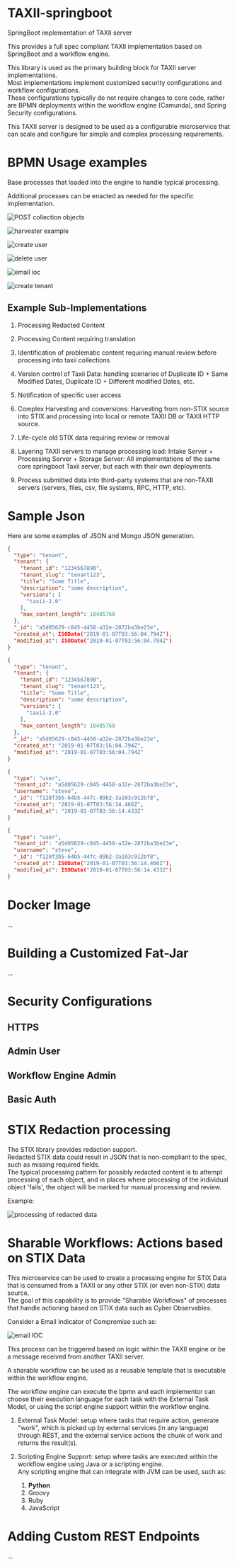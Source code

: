# TAXII-springboot
SpringBoot implementation of TAXII server

This provides a full spec compliant TAXII implementation based on SpringBoot and a workflow engine.

This library is used as the primary building block for TAXII server implementations.  
Most implementations implement customized security configurations and workflow configurations.  
These configurations typically do not require changes to core code, rather are BPMN deployments within the workflow 
engine (Camunda), and Spring Security configurations.

This TAXII server is designed to be used as a configurable microservice that can scale and configure for simple and complex processing requirements.

# BPMN Usage examples

Base processes that loaded into the engine to handle typical processing.

Additional processes can be enacted as needed for the specific implementation.

![POST collection objects](./docs/bpmn/add_collection_objects.png)

![harvester example](./docs/bpmn/harvester_example.bpmn)

![create user](./docs/bpmn/create_user.png)

![delete user](./docs/bpmn/delete_user.png)

![email ioc](./docs/bpmn/event_process_email_ioc.png)

![create tenant](./docs/bpmn/create_tenant.png)


## Example Sub-Implementations

1. Processing Redacted Content

1. Processing Content requiring translation

1. Identification of problematic content requiring manual review before processing into taxii collections

1. Version control of Taxii Data: handling scenarios of Duplicate ID + Same Modified Dates, Duplicate ID + Different modified Dates, etc.

1. Notification of specific user access

1. Complex Harvesting and conversions: Harvesting from non-STIX source into STIX and processing into local or remote TAXII DB or TAXII HTTP source.

1. Life-cycle old STIX data requiring review or removal

1. Layering TAXII servers to manage processing load: Intake Server + Processing Server + Storage Server: All implementations of the same core springboot Taxii server, but each with their own deployments.

1. Process submitted data into third-party systems that are non-TAXII servers (servers, files, csv, file systems, RPC, HTTP, etc).


# Sample Json

Here are some examples of JSON and Mongo JSON generation.

```json
{
  "type": "tenant",
  "tenant": {
    "tenant_id": "1234567890",
    "tenant_slug": "tenant123",
    "title": "Some Title",
    "description": "some description",
    "versions": [
      "taxii-2.0"
    ],
    "max_content_length": 10485760
  },
  "_id": "a5d05629-c845-4458-a32e-2872ba3be23e",
  "created_at": ISODate("2019-01-07T03:56:04.794Z"),
  "modified_at": ISODate("2019-01-07T03:56:04.794Z")
}
```

```json
{
  "type": "tenant",
  "tenant": {
    "tenant_id": "1234567890",
    "tenant_slug": "tenant123",
    "title": "Some Title",
    "description": "some description",
    "versions": [
      "taxii-2.0"
    ],
    "max_content_length": 10485760
  },
  "_id": "a5d05629-c845-4458-a32e-2872ba3be23e",
  "created_at": "2019-01-07T03:56:04.794Z",
  "modified_at": "2019-01-07T03:56:04.794Z"
}
```

```json
{
  "type": "user",
  "tenant_id": "a5d05629-c845-4458-a32e-2872ba3be23e",
  "username": "steve",
  "_id": "f128f3b5-64b5-44fc-89b2-3a103c912bf8",
  "created_at": "2019-01-07T03:56:14.466Z",
  "modified_at": "2019-01-07T03:56:14.433Z"
}
```

```json
{
  "type": "user",
  "tenant_id": "a5d05629-c845-4458-a32e-2872ba3be23e",
  "username": "steve",
  "_id": "f128f3b5-64b5-44fc-89b2-3a103c912bf8",
  "created_at": ISODate("2019-01-07T03:56:14.466Z"),
  "modified_at": ISODate("2019-01-07T03:56:14.433Z")
}
```


# Docker Image

...


# Building a Customized Fat-Jar

...

# Security Configurations

## HTTPS

## Admin User

## Workflow Engine Admin

## Basic Auth


# STIX Redaction processing

The STIX library provides redaction support.  
Redacted STIX data could result in JSON that is non-compliant to the spec, such as missing required fields.  
The typical processing pattern for possibly redacted content is to attempt processing of each object, and in places 
where processing of the individual object 'fails', the object will be marked for manual processing and review.

Example:

![processing of redacted data](./docs/bpmn/add_collection_objects.png)

# Sharable Workflows: Actions based on STIX Data

This microservice can be used to create a processing engine for STIX Data that is consumed from a TAXII or any other STIX (or even non-STIX) data source.  
The goal of this capability is to provide "Sharable Workflows" of processes that handle actioning based on STIX data such as Cyber Observables.

Consider a Email Indicator of Compromise such as:

![email IOC](./docs/bpmn/event_process_email_ioc.png)

This process can be triggered based on logic within the TAXII engine or be a message received from another TAXII server.  

A sharable workflow can be used as a reusable template that is executable within the workflow engine.

The workflow engine can execute the bpmn and each implementor can choose their execution language for each task with the 
External Task Model, or using the script engine support within the workflow engine.

1. External Task Model: setup where tasks that require action, generate "work", which is picked up by external services 
(in any language) through REST, and the external service actions the chunk of work and returns the result(s).

1. Scripting Engine Support: setup where tasks are executed within the workflow engine using Java or a scripting engine.  
Any scripting engine that can integrate with JVM can be used, such as:
   1. <strong>Python</strong>
   1. Groovy
   1. Ruby
   1. JavaScript
   
   
# Adding Custom REST Endpoints

...

